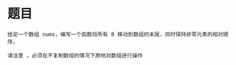 <!--
 * @Date: 2023-03-01 14:51:09
 * @Author: Bruce
 * @Description: 
-->
# 题目

```
给定一个数组 nums，编写一个函数将所有 0 移动到数组的末尾，同时保持非零元素的相对顺序。

请注意 ，必须在不复制数组的情况下原地对数组进行操作
```

